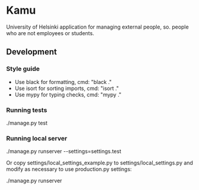 # Kamu
University of Helsinki application for managing external people, so. people who are not employees or students.

## Development

### Style guide
* Use black for formatting, cmd: "black ."
* Use isort for sorting imports, cmd: "isort ."
* Use mypy for typing checks, cmd: "mypy ."

### Running tests
./manage.py test

### Running local server
./manage.py runserver --settings=settings.test

Or copy settings/local_settings_example.py to settings/local_settings.py
and modify as necessary to use production.py settings:

./manage.py runserver
